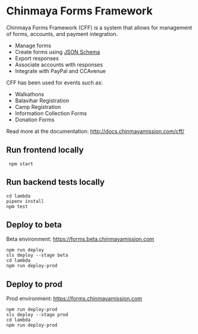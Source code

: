 # Chinmaya Forms Framework
Chinmaya Forms Framework (CFF) is a system that allows for management of forms, accounts, and payment integration.

- Manage forms
- Create forms using [JSON Schema](https://json-schema.org/)
- Export responses
- Associate accounts with responses
- Integrate with PayPal and CCAvenue

CFF has been used for events such as:

- Walkathons
- Balavihar Registration
- Camp Registration
- Information Collection Forms
- Donation Forms

Read more at the documentation: http://docs.chinmayamission.com/cff/

## Run frontend locally
```npm i
 npm start
```

## Run backend tests locally
```
cd lambda
pipenv install
npm test
```

## Deploy to beta
Beta environment: https://forms.beta.chinmayamission.com
```
npm run deploy
sls deploy --stage beta
cd lambda
npm run deploy-prod
```

## Deploy to prod
Prod environment: https://forms.chinmayamission.com
```
npm run deploy-prod
sls deploy --stage prod
cd lambda
npm run deploy-prod
```
